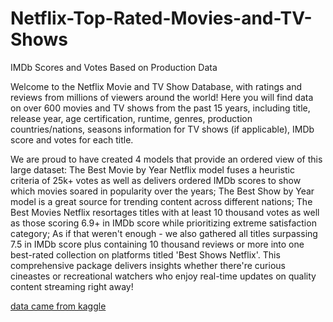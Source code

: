 # Netflix-Top-Rated-Movies-and-TV-Shows
IMDb Scores and Votes Based on Production Data

Welcome to the Netflix Movie and TV Show Database, with ratings and reviews from millions of viewers around the world! Here you will find data on over 600 movies and TV shows from the past 15 years, including title, release year, age certification, runtime, genres, production countries/nations, seasons information for TV shows (if applicable), IMDb score and votes for each title.

We are proud to have created 4 models that provide an ordered view of this large dataset: The Best Movie by Year Netflix model fuses a heuristic criteria of 25k+ votes as well as delivers ordered IMDb scores to show which movies soared in popularity over the years; The Best Show by Year model is a great source for trending content across different nations; The Best Movies Netflix resortages titles with at least 10 thousand votes as well as those scoring 6.9+ in IMDb score while prioritizing extreme satisfaction category; As if that weren't enough - we also gathered all titles surpassing 7.5 in IMDb score plus containing 10 thousand reviews or more into one best-rated collection on platforms titled 'Best Shows Netflix'. This comprehensive package delivers insights whether there're curious cineastes or recreational watchers who enjoy real-time updates on quality content streaming right away!

[data came from kaggle](https://www.kaggle.com/datasets/thedevastator/netflix-top-rated-movies-and-tv-shows-2020-2022)
